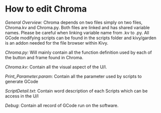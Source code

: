 # How to edit Chroma

*General Overview:* Chroma depends on two files simply on two files, Chroma.kv and Chroma.py. Both files are linked and has shared variable names. Please be careful when linking variable name from .kv to .py. All GCode modifying scripts can be found in the scripts folder and kivy/garden is an addon needed for the file browser within Kivy.

*Chroma.py:* Will mainly contain all the function definition used by each of the button and frame found in Chroma. 

*Chroma.kv*: Contain all the visual aspect of the U/I. 

*Print_Parameter.param*: Contain all the parameter used by scripts to generate GCode

*ScriptDetail.txt*: Contain word description of each Scripts which can be access in the U/I

*Debug*: Contain all record of GCode run on the software.
